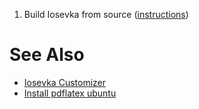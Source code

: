 1. Build Iosevka from source ([instructions](https://github.com/be5invis/Iosevka/blob/main/doc/custom-build.md#building-iosevka-from-source))

# See Also
* [Iosevka Customizer](https://typeof.net/Iosevka/customizer)
* [Install pdflatex ubuntu](https://gist.github.com/rain1024/98dd5e2c6c8c28f9ea9d)
